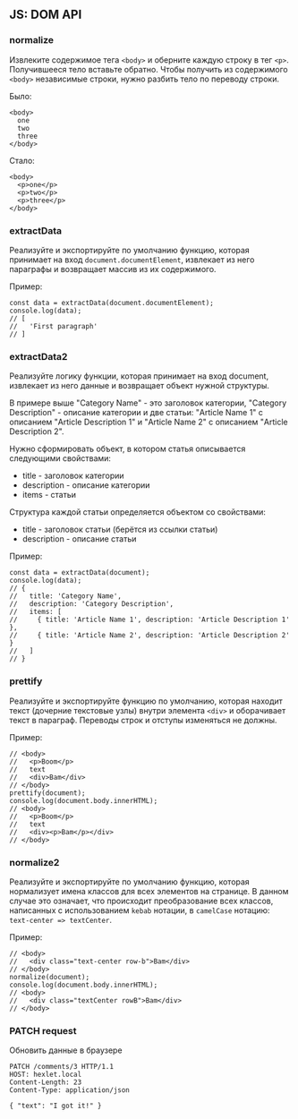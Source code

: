 ## JS: DOM API

### normalize
Извлеките содержимое тега `<body>` и оберните каждую строку в тег `<p>`. Получившееся тело вставьте обратно. Чтобы получить из содержимого `<body>` независимые строки, нужно разбить тело по переводу строки.

Было:
```
<body>
  one
  two
  three
</body>

```

Стало:
```
<body>
  <p>one</p>
  <p>two</p>
  <p>three</p>
</body>
```

### extractData
Реализуйте и экспортируйте по умолчанию функцию, которая принимает на вход `document.documentElement`, извлекает из него параграфы и возвращает массив из их содержимого.

Пример:
```
const data = extractData(document.documentElement);
console.log(data);
// [
//   'First paragraph'
// ]
```

### extractData2
Реализуйте логику функции, которая принимает на вход document, извлекает из него данные и возвращает объект нужной структуры.

В примере выше "Category Name" - это заголовок категории, "Category Description" - описание категории и две статьи: "Article Name 1" с описанием "Article Description 1" и "Article Name 2" с описанием "Article Description 2".

Нужно сформировать объект, в котором статья описывается следующими свойствами:
* title - заголовок категории
* description - описание категории
* items - статьи

Структура каждой статьи определяется объектом со свойствами:
* title - заголовок статьи (берётся из ссылки статьи)
* description - описание статьи

Пример:
```
const data = extractData(document);
console.log(data);
// {
//   title: 'Category Name',
//   description: 'Category Description',
//   items: [
//     { title: 'Article Name 1', description: 'Article Description 1' },
//     { title: 'Article Name 2', description: 'Article Description 2' }
//   ]
// }
```

### prettify
Реализуйте и экспортируйте функцию по умолчанию, которая находит текст (дочерние текстовые узлы) внутри элемента `<div>` и оборачивает текст в параграф. Переводы строк и отступы изменяться не должны.

Пример:
```
// <body>
//   <p>Boom</p>
//   text
//   <div>Bam</div>
// </body>
prettify(document);
console.log(document.body.innerHTML);
// <body>
//   <p>Boom</p>
//   text
//   <div><p>Bam</p></div>
// </body>
```

### normalize2
Реализуйте и экспортируйте по умолчанию функцию, которая нормализует имена классов для всех элементов на странице. В данном случае это означает, что происходит преобразование всех классов, написанных с использованием `kebab` нотации, в `camelCase` нотацию: `text-center => textCenter`.

Пример:
```
// <body>
//   <div class="text-center row-b">Bam</div>
// </body>
normalize(document);
console.log(document.body.innerHTML);
// <body>
//   <div class="textCenter rowB">Bam</div>
// </body>
```

### PATCH request
Обновить данные в браузере

```
PATCH /comments/3 HTTP/1.1
HOST: hexlet.local
Content-Length: 23
Content-Type: application/json

{ "text": "I got it!" }
```